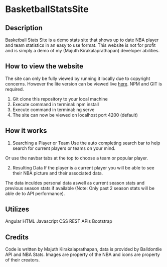 # BasketballStatsSite

## Description
Basketball Stats Site is a demo stats site that shows up to date NBA player and team statistics in an easy to use format. This website is not for profit and is simply a demo of my (Majuth Kirakalaprathapan) developer abilities.

## How to view the website

The site can only be fully viewed by running it locally due to copyright concerns.
However the lite version can be viewed live [here](https://majuthkira.github.io/basketball-stats-site-lite/index.html).
NPM and GIT is required.

1. Git clone this repository to your local machine
2. Execute command in terminal: npm install
3. Execute command in terminal: ng serve
4. The site can now be viewed on localhost port 4200 (default)


## How it works
1. Searching a Player or Team
Use the auto completing search bar to help search for current players or teams on your mind.

Or use the navbar tabs at the top to choose a team or popular player.

2. Resulting Data
If the player is a current player you will be able to see their NBA picture and their associated data.

The data inculdes personal data aswell as current season stats and previous season stats if available (Note: Only past 2 season stats will be able de to API performance).


## Utilizes
Angular
HTML
Javascript
CSS
REST APIs
Bootstrap

## Credits
Code is written by Majuth Kirakalaprathapan, data is provided by Balldontlie API and NBA Stats. Images are property of the NBA and icons are property of their creators.